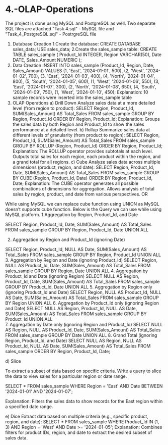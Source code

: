 # 4.-OLAP-Operations

The project is done using MySQL and PostgreSQL as well.
Two separate SQL files are attached "Task 4.sql" - MySQL file and "Task_4_PostgreSQL.sql" - PostrgreSQL file

1. Database Creation
1.Create the database:
CREATE DATABASE sales_data;
USE sales_data;
2.Create the sales_sample table:
CREATE TABLE sales_sample ( 
Product_Id INTEGER, 
Region VARCHAR(50), 
Date DATE, Sales_Amount NUMERIC );
2. Data Creation
INSERT INTO sales_sample (Product_Id, Region, Date, Sales_Amount) VALUES 
(1, 'East', '2024-01-01', 500), 
(2, 'West', '2024-01-02', 700), 
(3, 'East', '2024-01-03', 400), 
(4, 'North', '2024-01-04', 800), 
(5, 'South', '2024-01-05', 600), 
(1, 'West', '2024-01-06', 550), 
(3, 'East', '2024-01-07', 300), 
(2, 'North', '2024-01-08', 650), 
(4, 'South', '2024-01-09', 750), 
(1, 'West', '2024-01-10', 450);
Explanation: 10 sample records were inserted into the sales_sample table
3. OLAP Operations
a) Drill Down
Analyze sales data at a more detailed level (from region to product):
SELECT Region, Product_Id, SUM(Sales_Amount) AS Total_Sales 
FROM sales_sample 
GROUP BY Region, Product_Id 
ORDER BY Region, Product_Id;
Explanation: Groups the sales data by both Region and Product_Id to show the sales performance at a detailed level.
b) Rollup
Summarize sales data at different levels of granularity (from product to region):
SELECT Region, Product_Id, SUM(Sales_Amount) AS Total_Sales 
FROM sales_sample 
GROUP BY ROLLUP (Region, Product_Id) 
ORDER BY Region, Product_Id;
Explanation:
The ROLLUP operator provides subtotals at each level.
Outputs total sales for each region, each product within the region, and a grand total for all regions.
c) Cube
Analyze sales data across multiple dimensions (product, region, and date):
SELECT Region, Product_Id, Date, SUM(Sales_Amount) AS Total_Sales 
FROM sales_sample 
GROUP BY CUBE (Region, Product_Id, Date) 
ORDER BY Region, Product_Id, Date;
Explanation:
The CUBE operator generates all possible combinations of dimensions for aggregation.
Allows analysis of total sales by region, product, and date from various perspectives.
OR

While using MySQL we can replace cube function using UNION as MySQL doesn’t supports cube function. Below is the Query we can use while using MySQL platform.
1.Aggregation by Region, Product_Id, and Date 

SELECT Region, Product_Id, Date, SUM(Sales_Amount) AS Total_Sales 
FROM sales_sample 
GROUP BY Region, Product_Id, Date 
UNION ALL 

2. Aggregation by Region and Product_Id (ignoring Date) 

SELECT Region, Product_Id, NULL AS Date, SUM(Sales_Amount) AS Total_Sales 
FROM sales_sample 
GROUP BY Region, Product_Id 
UNION ALL 
3. Aggregation by Region and Date (ignoring Product_Id) 
SELECT Region, NULL AS Product_Id, Date, SUM(Sales_Amount) AS Total_Sales
FROM sales_sample 
GROUP BY Region, Date 
UNION ALL 
4. Aggregation by Product_Id and Date (ignoring Region) 
SELECT NULL AS Region, Product_Id, Date, SUM(Sales_Amount) AS Total_Sales 
FROM sales_sample 
GROUP BY Product_Id, Date 
UNION ALL 
5. Aggregation by Region only (ignoring Product_Id and Date) 
SELECT Region, NULL AS Product_Id, NULL AS Date, SUM(Sales_Amount) AS Total_Sales 
FROM sales_sample 
GROUP BY Region 
UNION ALL 
6. Aggregation by Product_Id only (ignoring Region and Date) 
SELECT NULL AS Region, Product_Id, NULL AS Date, SUM(Sales_Amount) AS Total_Sales 
FROM sales_sample 
GROUP BY Product_Id 
UNION ALL  
7. Aggregation by Date only (ignoring Region and Product_Id) 
SELECT NULL AS Region, NULL AS Product_Id, Date, SUM(Sales_Amount) AS Total_Sales 
FROM sales_sample 
GROUP BY Date 
UNION ALL 
8. Grand Total (ignoring Region, Product_Id, and Date) 
SELECT NULL AS Region, NULL AS Product_Id, NULL AS Date, SUM(Sales_Amount) AS Total_Sales 
FROM sales_sample 
ORDER BY Region, Product_Id, Date;

d) Slice

To extract a subset of data based on specific criteria. Write a query to slice the data to view sales for a particular region or date range. 

SELECT * 
FROM sales_sample 
WHERE Region = 'East' AND Date BETWEEN '2024-01-01' AND '2024-01-07';

Explanation: Filters the sales data to show records for the East region within a specified date range.

e) Dice
Extract data based on multiple criteria (e.g., specific product, region, and date):
SELECT * 
FROM sales_sample 
WHERE Product_Id IN (1, 3) AND Region = 'West' AND Date >= '2024-01-05';
Explanation: Combines filters for product IDs, region, and date to extract the desired subset of sales data.

